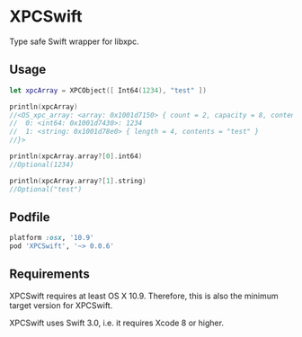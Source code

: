 # XPCSwift

Type safe Swift wrapper for libxpc.

## Usage

```swift
let xpcArray = XPCObject([ Int64(1234), "test" ])

println(xpcArray)
//<OS_xpc_array: <array: 0x1001d7150> { count = 2, capacity = 8, contents =
//	0: <int64: 0x1001d7430>: 1234
//	1: <string: 0x1001d78e0> { length = 4, contents = "test" }
//}>

println(xpcArray.array?[0].int64)
//Optional(1234)

println(xpcArray.array?[1].string)
//Optional("test")
```

## Podfile

```ruby
platform :osx, '10.9'
pod 'XPCSwift', '~> 0.0.6'
```

## Requirements

XPCSwift requires at least OS X 10.9. Therefore, this is also the minimum target version for XPCSwift.

XPCSwift uses Swift 3.0, i.e. it requires Xcode 8 or higher.
